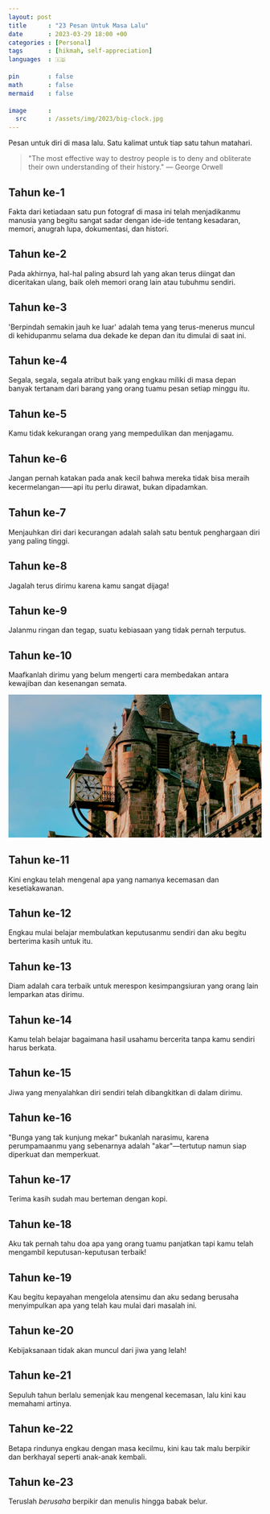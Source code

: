 ```yaml
---
layout: post
title      : "23 Pesan Untuk Masa Lalu"
date       : 2023-03-29 18:00 +00
categories : [Personal]
tags       : [hikmah, self-appreciation]
languages  : 🇮🇩

pin        : false
math       : false
mermaid    : false

image      :
  src      : /assets/img/2023/big-clock.jpg
---
```


Pesan untuk diri di masa lalu. Satu kalimat untuk tiap satu tahun matahari.

> "The most effective way to destroy people is to deny and obliterate their own understanding of their history." — George Orwell

## Tahun ke-1
Fakta dari ketiadaan satu pun fotograf di masa ini telah menjadikanmu manusia yang begitu sangat sadar dengan ide-ide tentang kesadaran, memori, anugrah lupa, dokumentasi, dan histori.

## Tahun ke-2
Pada akhirnya, hal-hal paling absurd lah yang akan terus diingat dan diceritakan ulang, baik oleh memori orang lain atau tubuhmu sendiri.

## Tahun ke-3
'Berpindah semakin jauh ke luar' adalah tema yang terus-menerus muncul di kehidupanmu selama dua dekade ke depan dan itu dimulai di saat ini.

## Tahun ke-4
Segala, segala, segala atribut baik yang engkau miliki di masa depan  banyak tertanam dari barang yang orang tuamu pesan setiap minggu itu.

## Tahun ke-5
Kamu tidak kekurangan orang yang mempedulikan dan menjagamu.

## Tahun ke-6
Jangan pernah katakan pada anak kecil bahwa mereka tidak bisa meraih kecermelangan⸺api itu perlu dirawat, bukan dipadamkan.

## Tahun ke-7
Menjauhkan diri dari kecurangan adalah salah satu bentuk penghargaan diri yang paling tinggi.

## Tahun ke-8
Jagalah terus dirimu karena kamu sangat dijaga!

## Tahun ke-9
Jalanmu ringan dan tegap, suatu kebiasaan yang tidak pernah terputus.

## Tahun ke-10
Maafkanlah dirimu yang belum mengerti cara membedakan antara kewajiban dan kesenangan semata.

![](/assets/img/2023/big-clock.jpg)

## Tahun ke-11
Kini engkau telah mengenal apa yang namanya kecemasan dan kesetiakawanan.

## Tahun ke-12
Engkau mulai belajar membulatkan keputusanmu sendiri dan aku begitu berterima kasih untuk itu.

## Tahun ke-13
Diam adalah cara terbaik untuk merespon kesimpangsiuran yang orang lain lemparkan atas dirimu.

## Tahun ke-14
Kamu telah belajar bagaimana hasil usahamu bercerita tanpa kamu sendiri harus berkata.

## Tahun ke-15
Jiwa yang menyalahkan diri sendiri telah dibangkitkan di dalam dirimu.

## Tahun ke-16
"Bunga yang tak kunjung mekar" bukanlah narasimu, karena perumpamaanmu yang sebenarnya adalah "akar"—tertutup namun siap diperkuat dan memperkuat.

## Tahun ke-17
Terima kasih sudah mau berteman dengan kopi.

## Tahun ke-18
Aku tak pernah tahu doa apa yang orang tuamu panjatkan tapi kamu telah mengambil keputusan-keputusan terbaik!

## Tahun ke-19
Kau begitu kepayahan mengelola atensimu dan aku sedang berusaha menyimpulkan apa yang telah kau mulai dari masalah ini.

## Tahun ke-20
Kebijaksanaan tidak akan muncul dari jiwa yang lelah!

## Tahun ke-21
Sepuluh tahun berlalu semenjak kau mengenal kecemasan, lalu kini kau memahami artinya.

## Tahun ke-22
Betapa rindunya engkau dengan masa kecilmu, kini kau tak malu berpikir dan berkhayal seperti anak-anak kembali.

## Tahun ke-23
Teruslah *berusaha* berpikir dan menulis hingga babak belur.